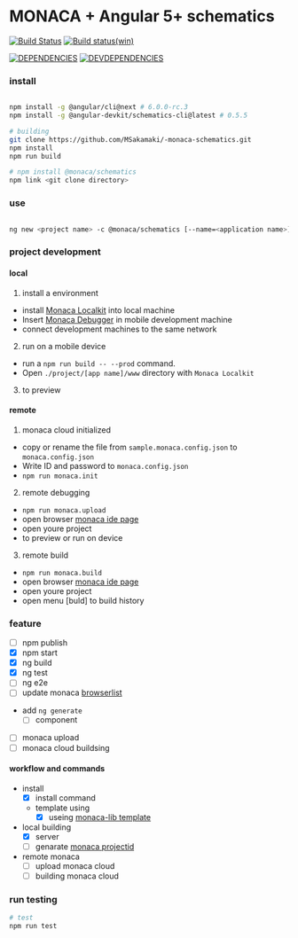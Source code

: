 # MONACA + Angular 5+ schematics 

[![Build Status](https://travis-ci.org/MSakamaki/-monaca-schematics.svg?branch=master)](https://travis-ci.org/MSakamaki/-monaca-schematics)
[![Build status(win)](https://ci.appveyor.com/api/projects/status/wikogf9fcyox6okh?svg=true)](https://ci.appveyor.com/project/MSakamaki/monaca-schematics)

[![DEPENDENCIES](https://david-dm.org/MSakamaki/-monaca-schematics.svg)](https://david-dm.org/MSakamaki/-monaca-schematics)
[![DEVDEPENDENCIES](https://david-dm.org/MSakamaki/-monaca-schematics.svg?type=dev)](https://david-dm.org/MSakamaki/-monaca-schematics?type=dev)

### install

```sh

npm install -g @angular/cli@next # 6.0.0-rc.3
npm install -g @angular-devkit/schematics-cli@latest # 0.5.5

# building
git clone https://github.com/MSakamaki/-monaca-schematics.git
npm install
npm run build

# npm install @monaca/schematics
npm link <git clone directory>

```

### use

```sh

ng new <project name> -c @monaca/schematics [--name=<application name>]

```

### project development

#### local

 1. install a environment
   + install [Monaca Localkit](https://monaca.io/localkit.html) into local machine
   + Insert [Monaca Debugger](https://docs.monaca.io/en/products_guide/debugger/installation/) in mobile development machine
   + connect development machines to the same network
 2. run on a mobile device
   + run a `npm run build -- --prod` command.
   + Open `./project/[app name]/www` directory with `Monaca Localkit`
 3. to preview

#### remote

 1. monaca cloud initialized
   + copy or rename the file from `sample.monaca.config.json` to `monaca.config.json`
   + Write ID and password to `monaca.config.json`
   + `npm run monaca.init`
 2. remote debugging
   + `npm run monaca.upload`
   + open browser [monaca ide page](https://monaca.mobi/en/dashboard)
   + open youre project
   + to preview or run on device
 3. remote build
   + `npm run monaca.build`
   + open browser [monaca ide page](https://monaca.mobi/en/dashboard)
   + open youre project
   + open menu [buld] to build history
  

### feature

 + [ ] npm publish
 + [x] npm start
 + [x] ng build
 + [x] ng test
 + [ ] ng e2e
 + [ ] update monaca [browserlist](https://github.com/angular/devkit/blob/master/packages/schematics/angular/application/files/root/browserslist)
 + add `ng generate`
   + [ ] component
 + [ ] monaca upload
 + [ ] monaca cloud buildsing

#### workflow and commands

 + install
   + [x] install command
   + template using
     + [x] useing [monaca-lib template](https://github.com/monaca/monaca-lib/tree/master/src/template)
 + local building
   + [x] server
   + [ ] genarate [monaca projectid](https://github.com/monaca/monaca-lib/blob/master/src/localkit.js#L229)
 + remote monaca 
   + [ ] upload monaca cloud
   + [ ] building monaca cloud

### run testing


```sh
# test
npm run test

```
